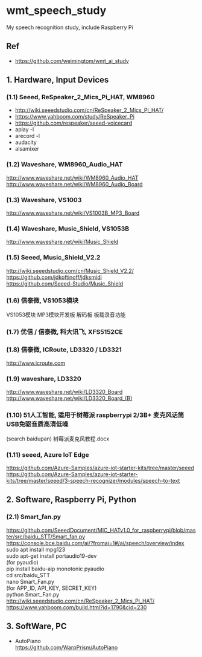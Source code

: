 # wmt_speech_study
My speech recognition study, include Raspberry Pi  

## Ref  
* https://github.com/weimingtom/wmt_ai_study  

## 1. Hardware, Input Devices  

### (1.1) Seeed, ReSpeaker_2_Mics_Pi_HAT, WM8960    
* http://wiki.seeedstudio.com/cn/ReSpeaker_2_Mics_Pi_HAT/  
* https://www.yahboom.com/study/ReSpeaker_Pi  
* https://github.com/respeaker/seeed-voicecard  
* aplay -l  
* arecord -l  
* audacity  
* alsamixer  

### (1.2) Waveshare, WM8960_Audio_HAT  
http://www.waveshare.net/wiki/WM8960_Audio_HAT  
http://www.waveshare.net/wiki/WM8960_Audio_Board  

### (1.3) Waveshare, VS1003  
http://www.waveshare.net/wiki/VS1003B_MP3_Board  

### (1.4) Waveshare, Music_Shield, VS1053B    
http://www.waveshare.net/wiki/Music_Shield  

### (1.5) Seeed, Music_Shield_V2.2  
http://wiki.seeedstudio.com/cn/Music_Shield_V2.2/  
https://github.com/jdkoftinoff/jdksmidi  
https://github.com/Seeed-Studio/Music_Shield  

### (1.6) 信泰微, VS1053模块    
VS1053模块 MP3模块开发板 解码板 板载录音功能  

### (1.7) 优信 / 信泰微, 科大讯飞, XFS5152CE  

### (1.8) 信泰微, ICRoute, LD3320 / LD3321  
http://www.icroute.com  

### (1.9) waveshare, LD3320  
http://www.waveshare.net/wiki/LD3320_Board  
http://www.waveshare.net/wiki/LD3320_Board_(B)  

### (1.10) 51人工智能, 适用于树莓派 raspberrypi 2/3B+ 麦克风话筒USB免驱音质高清低噪     
(search baidupan) 树莓派麦克风教程.docx  

### (1.11) seeed, Azure IoT Edge    
https://github.com/Azure-Samples/azure-iot-starter-kits/tree/master/seeed  
https://github.com/Azure-Samples/azure-iot-starter-kits/tree/master/seeed/3-speech-recognizer/modules/speech-to-text  

## 2. Software, Raspberry Pi, Python    

### (2.1) Smart_fan.py  
https://github.com/SeeedDocument/MIC_HATv1.0_for_raspberrypi/blob/master/src/baidu_STT/Smart_fan.py  
https://console.bce.baidu.com/ai/?fromai=1#/ai/speech/overview/index  
sudo apt install mpg123  
sudo apt-get install portaudio19-dev  
(for pyaudio)  
pip install baidu-aip monotonic pyaudio  
cd src/baidu_STT  
nano Smart_Fan.py  
(for APP_ID, API_KEY, SECRET_KEY)  
python Smart_Fan.py  
http://wiki.seeedstudio.com/cn/ReSpeaker_2_Mics_Pi_HAT/  
https://www.yahboom.com/build.html?id=1790&cid=230  

## 3. SoftWare, PC  
* AutoPiano  
https://github.com/WarpPrism/AutoPiano  
